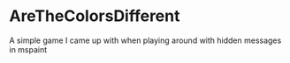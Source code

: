 # AreTheColorsDifferent
A simple game I came up with when playing around with hidden messages in mspaint
